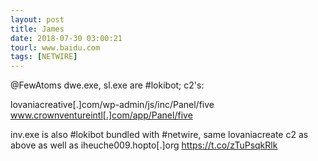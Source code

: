 ```yaml
---
layout: post
title: James
date: 2018-07-30 03:00:21
tourl: www.baidu.com
tags: [NETWIRE]
---
```

@FewAtoms dwe.exe, sl.exe are #lokibot; c2's:

lovaniacreative[.]com/wp-admin/js/inc/Panel/five
www.crownventureintl[.]com/app/Panel/five

inv.exe is also #lokibot bundled with #netwire, same lovaniacreate c2 as above as well as iheuche009.hopto[.]org https://t.co/zTuPsqkRlk